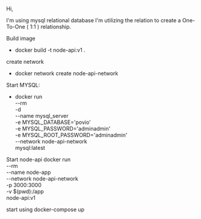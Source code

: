 Hi,

I'm using mysql relational database I'm utilizing the relation to create a One-To-One ( 1:1 ) relationship.

Build image
- docker build -t node-api:v1 .

create network
- docker network create node-api-network

Start MYSQL:
- docker run \
--rm \
-d \
--name mysql_server \
-e MYSQL_DATABASE='povio' \
-e MYSQL_PASSWORD='adminadmin' \
-e MYSQL_ROOT_PASSWORD='adminadmin' \
--network node-api-network \
mysql:latest 

Start node-api
docker run \
--rm \
--name node-app \
--network node-api-network \
-p 3000:3000 \
-v $(pwd):/app \
node-api:v1 

start using
docker-compose up
